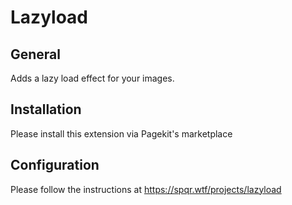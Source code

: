 # Lazyload

## General
Adds a lazy load effect for your images.

## Installation
Please install this extension via Pagekit's marketplace

## Configuration
Please follow the instructions at https://spqr.wtf/projects/lazyload